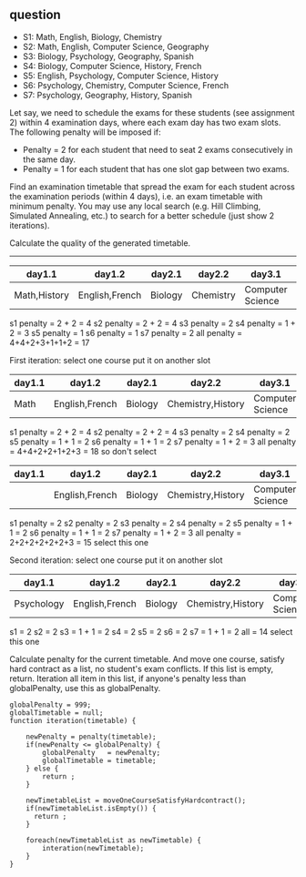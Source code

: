## question

- S1: Math, English, Biology, Chemistry
- S2: Math, English, Computer Science, Geography
- S3: Biology, Psychology, Geography, Spanish
- S4: Biology, Computer Science, History, French
- S5: English, Psychology, Computer Science, History
- S6: Psychology, Chemistry, Computer Science, French
- S7: Psychology, Geography, History, Spanish

Let say, we need to schedule the exams for these students (see assignment 2) within 4 examination days, where each exam day has two exam slots.
  The following penalty will be imposed if:
  - Penalty = 2 for each student that need to seat 2 exams consecutively in the same day.
  - Penalty = 1 for each student that has one slot gap between two exams.

Find an examination timetable that spread the exam for each student across the examination periods (within 4 days), i.e. an exam timetable with minimum penalty. You may use any local search (e.g. Hill Climbing, Simulated Annealing, etc.) to search for a better schedule (just show 2 iterations).

Calculate the quality of the generated timetable.

-----
| day1.1       | day1.2         | day2.1   | day2.2    | day3.1           | day3.2     | day4.1      | day4.2   |
|--------------|----------------|----------|-----------|------------------|------------|-------------|----------|
| Math,History | English,French | Biology  | Chemistry | Computer Science | Geography  | Psychology  | Spanish  |


s1 penalty = 2 + 2 = 4
s2 penalty = 2 + 2 = 4
s3 penalty = 2
s4 penalty = 1 + 2 = 3
s5 penalty = 1
s6 penalty = 1
s7 penalty = 2
all penalty = 4+4+2+3+1+1+2 = 17

First iteration: select one course put it on another slot

| day1.1 | day1.2         | day2.1  | day2.2            | day3.1           | day3.2     | day4.1      | day4.2   |
|--------|----------------|---------|-------------------|------------------|------------|-------------|----------|
| Math   | English,French | Biology | Chemistry,History | Computer Science | Geography  | Psychology  | Spanish  |

s1 penalty = 2 + 2 = 4
s2 penalty = 2 + 2 = 4
s3 penalty = 2
s4 penalty = 2
s5 penalty = 1 + 1 = 2
s6 penalty = 1 + 1 = 2
s7 penalty = 1 + 2 = 3
all penalty = 4+4+2+2+1+2+3 = 18
so don't select

| day1.1 | day1.2         | day2.1  | day2.2            | day3.1           | day3.2     | day4.1          | day4.2   |
|--------|----------------|---------|-------------------|------------------|------------|-----------------|----------|
|        | English,French | Biology | Chemistry,History | Computer Science | Geography  | Psychology,Math | Spanish  |

s1 penalty = 2
s2 penalty = 2
s3 penalty = 2
s4 penalty = 2
s5 penalty = 1 + 1 = 2
s6 penalty = 1 + 1 = 2
s7 penalty = 1 + 2 = 3
all penalty = 2+2+2+2+2+2+3 = 15
select this one


Second iteration: select one course put it on another slot

| day1.1     | day1.2         | day2.1  | day2.2            | day3.1           | day3.2     | day4.1 | day4.2   |
|------------|----------------|---------|-------------------|------------------|------------|--------|----------|
| Psychology | English,French | Biology | Chemistry,History | Computer Science | Geography  | Math   | Spanish  |
s1 = 2
s2 = 2
s3 = 1 + 1 = 2
s4 = 2
s5 = 2
s6 = 2
s7 = 1 + 1 = 2
all = 14
select this one


Calculate penalty for the current timetable.
And move one course, satisfy hard contract as a list, no student's exam conflicts.
If this list is empty, return.
Iteration all item in this list, if anyone's penalty less than globalPenalty, use this as globalPenalty.
```
globalPenalty = 999;
globalTimetable = null;
function iteration(timetable) {
    
    newPenalty = penalty(timetable);
    if(newPenalty <= globalPenalty) {
        globalPenalty   = newPenalty;
        globalTimetable = timetable;
    } else {
        return ;
    }
    
    newTimetableList = moveOneCourseSatisfyHardcontract();
    if(newTimetableList.isEmpty()) {
      return ;
    }
    
    foreach(newTimetableList as newTimetable) {
        interation(newTimetable);
    }
}
```

